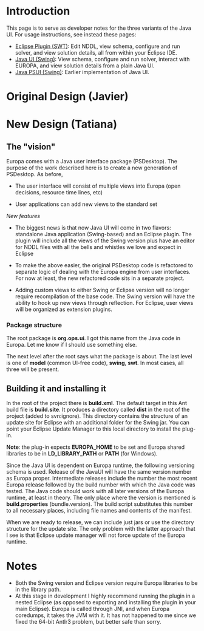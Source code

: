 # Introduction #

This page is to serve as developer notes for the three variants of the Java UI.  For usage instructions, see instead these pages:
  * [Eclipse Plugin (SWT)](EclipseIDE.md):  Edit NDDL, view schema, configure and run solver, and view solution details, all from within your Eclipse IDE.
  * [Java UI (Swing)](SwingUI.md):  View schema, configure and run solver, interact with EUROPA, and view solution details from a plain Java UI.
  * [Java PSUI (Swing)](PSUIDocs.md): Earlier implementation of Java UI.

# Original Design (Javier) #

# New Design (Tatiana) #

## The "vision" ##

Europa comes with a Java user interface package (PSDesktop). The purpose of the work described here is to create a new generation of PSDesktop. As before,

  * The user interface will consist of multiple views into Europa (open decisions, resource time lines, etc)

  * User applications can add new views to the standard set

_New features_

  * The biggest news is that now Java UI will come in two flavors: standalone Java application (Swing-based) and an Eclipse plugin. The plugin will include all the views of the Swing version plus have an editor for NDDL files with all the bells and whistles we love and expect in Eclipse

  * To make the above easier, the original PSDesktop code is refactored to separate logic of dealing with the Europa engine from user interfaces. For now at least, the new refactored code sits in a separate project.

  * Adding custom views to either Swing or Eclipse version will no longer require recompilation of the base code. The Swing version will have the ability to hook up new views through reflection. For Eclipse, user views will be organized as extension plugins.

### Package structure ###

The root package is **org.ops.ui**. I got this name from the Java code in Europa. Let me know if I should use something else.

The next level after the root says what the package is about. The last level is one of **model** (common UI-free code), **swing**, **swt**. In most cases, all three will be present.


## Building it and installing it ##

In the root of the project there is **build.xml**. The default target in this Ant build file is **build.site**. It produces a directory called **dist** in the root of the project (added to svn:ignore). This directory contains the structure of an update site for Eclipse with an additional folder for the Swing jar. You can point your Eclipse Update Manager to this local directory to install the plug-in.

**Note**: the plug-in expects **EUROPA\_HOME** to be set and Europa shared libraries to be in **LD\_LIBRARY\_PATH** or **PATH** (for Windows).

Since the Java UI is dependent on Europa runtime, the following versioning schema is used. Release of the JavaUI will have the same version number as Europa proper. Intermediate releases include the number the most recent Europa release followed by the build number with which the Java code was tested. The Java code should work with all later versions of the Europa runtime, at least in theory. The only place where the version is mentioned is **build.properties** (bundle.version). The build script substitutes this number to all necessary places, including file names and contents of the manifest.

When we are ready to release, we can include just jars or use the directory structure for the update site. The only problem with the latter approach that I see is that Eclipse update manager will not force update of the Europa runtime.

# Notes #

  * Both the Swing version and Eclipse version require Europa libraries to be in the library path.
  * At this stage in development I highly recommend running the plugin in a nested Eclipse (as opposed to exporting and installing the plugin in your main Eclipse). Europa is called through JNI, and when Europa coredumps, it takes the JVM with it. It has not happened to me since we fixed the 64-bit Antlr3 problem, but better safe than sorry.